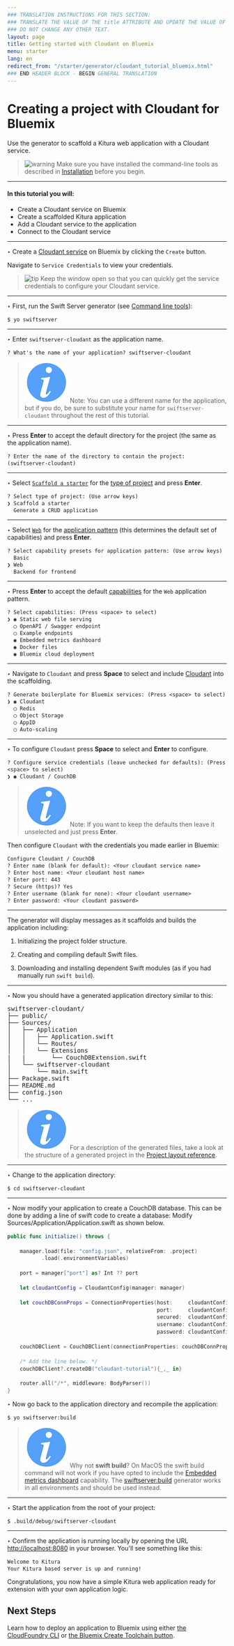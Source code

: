 ```yaml
---
### TRANSLATION INSTRUCTIONS FOR THIS SECTION:
### TRANSLATE THE VALUE OF THE title ATTRIBUTE AND UPDATE THE VALUE OF THE lang ATTRIBUTE.
### DO NOT CHANGE ANY OTHER TEXT.
layout: page
title: Getting started with Cloudant on Bluemix
menu: starter
lang: en
redirect_from: "/starter/generator/cloudant_tutorial_bluemix.html"
### END HEADER BLOCK - BEGIN GENERAL TRANSLATION
---
```


<div class="titleBlock">
	<h1>Creating a project with Cloudant for Bluemix</h1>
	<p>Use the generator to scaffold a Kitura web application with a Cloudant service.</p>
</div>

> ![warning] Make sure you have installed the command-line tools as described in
> [Installation](installation.html) before you begin.

---

#### In this tutorial you will:

- Create a Cloudant service on Bluemix
- Create a scaffolded Kitura application
- Add a Cloudant service to the application
- Connect to the Cloudant service

---

<span class="arrow">&#8227;</span> Create a [Cloudant service](https://console.ng.bluemix.net/catalog/services/cloudant-nosql-db?taxonomyNavigation=services) on Bluemix by clicking the `Create` button.

Navigate to `Service Credentials` to view your credentials.

> ![tip] Keep the window open so that you can quickly get the service credentials to configure your Cloudant service.


---
<span class="arrow">&#8227;</span> First, run the Swift Server generator (see [Command line tools](command_line_tools.html)):

    $ yo swiftserver

---
<span class="arrow">&#8227;</span> Enter `swiftserver-cloudant` as the application name.

    ? What's the name of your application? swiftserver-cloudant

> ![info] Note: You can use a different name for the application, but if you do, be sure to substitute your name for `swiftserver-cloudant` throughout the rest of this tutorial.

---
<span class="arrow">&#8227;</span> Press **Enter** to accept the default directory for the project (the same as the application name).

    ? Enter the name of the directory to contain the project: (swiftserver-cloudant)

---
<span class="arrow">&#8227;</span> Select [`Scaffold a starter`](prompts.html#scaffold) for the [type of project](prompts.html#project-type) and press **Enter**.

    ? Select type of project: (Use arrow keys)
    ❯ Scaffold a starter
      Generate a CRUD application

---
<span class="arrow">&#8227;</span> Select [`Web`](prompts.html#web-pattern) for the [application pattern](prompts.html#application-pattern) (this determines the default set of capabilities) and press **Enter**.

    ? Select capability presets for application pattern: (Use arrow keys)
      Basic
    ❯ Web
      Backend for frontend

---
<span class="arrow">&#8227;</span> Press **Enter** to accept the default [capabilities](prompts.html#capabilities) for the `Web` application pattern.

    ? Select capabilities: (Press <space> to select)
    ❯ ◉ Static web file serving
      ◯ OpenAPI / Swagger endpoint
      ◯ Example endpoints
      ◉ Embedded metrics dashboard
      ◉ Docker files
      ◉ Bluemix cloud deployment

---
<span class="arrow">&#8227;</span> Navigate to `Cloudant` and press **Space** to select and include [Cloudant](https://console.ng.bluemix.net/docs/services/Cloudant/index.html#getting-started-with-cloudant) into the scaffolding.

    ? Generate boilerplate for Bluemix services: (Press <space> to select)
    ❯ ◉ Cloudant
      ◯ Redis
      ◯ Object Storage
      ◯ AppID
      ◯ Auto-scaling

---
<span class="arrow">&#8227;</span> To configure `Cloudant` press **Space** to select and **Enter** to configure.

    ? Configure service credentials (leave unchecked for defaults): (Press <space> to select)
    ❯ ◉ Cloudant / CouchDB

> ![info] Note: If you want to keep the defaults then leave it unselected and just press **Enter**.

Then configure `Cloudant` with the credentials you made earlier in Bluemix:

```
Configure Cloudant / CouchDB
? Enter name (blank for default): <Your cloudant service name>
? Enter host name: <Your cloudant host name>
? Enter port: 443
? Secure (https)? Yes
? Enter username (blank for none): <Your cloudant username>
? Enter password: <Your cloudant password>
```

---

The generator will display messages as it scaffolds and builds the application including:

1.  Initializing the project folder structure.

1.  Creating and compiling default Swift files.

1.  Downloading and installing dependent Swift modules (as if you had manually run `swift build`).

---
<span class="arrow">&#8227;</span> Now you should have a generated application directory similar to this:
<pre>
swiftserver-cloudant/
├── public/
├── Sources/
│   ├── Application
│   │   ├── Application.swift
│   │   └── Routes/
│   │   └── Extensions
|   |       └── CouchDBExtension.swift
│   └── swiftserver-cloudant
│       └── main.swift
├── Package.swift
├── README.md
├── config.json
└── ...
</pre>

> ![info] For a description of the generated files, take a look at the structure of a generated project in the [Project layout reference](project_layout_reference.html).

---
<span class="arrow">&#8227;</span> Change to the application directory:

    $ cd swiftserver-cloudant

---

<span class="arrow">&#8227;</span> Now modify your application to create a CouchDB database. This can be done by adding a line of swift code to create a database: Modify Sources/Application/Application.swift as shown below.

```swift
public func initialize() throws {

    manager.load(file: "config.json", relativeFrom: .project)
           .load(.environmentVariables)

    port = manager["port"] as? Int ?? port

    let cloudantConfig = CloudantConfig(manager: manager)

    let couchDBConnProps = ConnectionProperties(host:     cloudantConfig.host,
                                                port:     cloudantConfig.port,
                                                secured:  cloudantConfig.secured,
                                                username: cloudantConfig.username,
                                                password: cloudantConfig.password )

    couchDBClient = CouchDBClient(connectionProperties: couchDBConnProps)

    /* Add the line below. */
    couchDBClient?.createDB("cloudant-tutorial"){_,_ in}

    router.all("/*", middleware: BodyParser())
}

```

<span class="arrow">&#8227;</span> Now go back to the application directory and recompile the application:

```
$ yo swiftserver:build
```

> ![info] Why not **swift build**? On MacOS the swift build command will not work if you have opted to include the [Embedded metrics dashboard](/en/resources/tutorials/swiftmetrics.html) capability. The [swiftserver:build](/en/starter/generator/command_line_tools.html#build-generator) generator works in all environments and should be used instead.

---

<span class="arrow">&#8227;</span> Start the application from the root of your project:

    $ .build/debug/swiftserver-cloudant

---
<span class="arrow">&#8227;</span> Confirm the application is running locally by opening the URL
[http://localhost:8080](http://localhost:8080) in your browser. You'll see something like this:

    Welcome to Kitura
    Your Kitura based server is up and running!

Congratulations, you now have a simple Kitura web application ready for extension with your own application logic.

## Next Steps

Learn how to deploy an application to Bluemix using either
[the CloudFoundry CLI](deploy_cloud_foundry.html) or
[the Bluemix Create Toolchain button](deploy_toolchain.html).

[info]: ../../../assets/info-blue.png
[tip]: ../../../assets/lightbulb-yellow.png
[warning]: ../../../assets/warning-red.png
